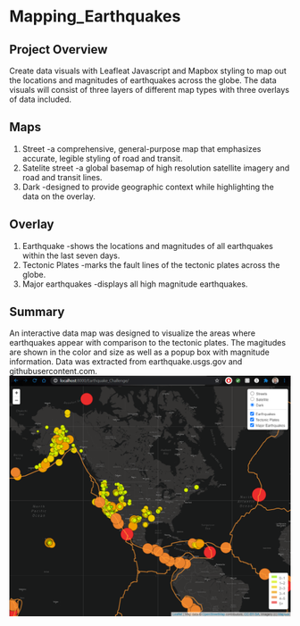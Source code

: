 # Mapping_Earthquakes  

## Project Overview  
Create data visuals with Leafleat Javascript and Mapbox styling to map out the locations and magnitudes of earthquakes across the globe. The data visuals will consist of three layers of different map types with three overlays of data included.  

## Maps  
1. Street -a comprehensive, general-purpose map that emphasizes accurate, legible styling of road and transit.  
2. Satelite street -a global basemap of high resolution satellite imagery and road and transit lines.  
3. Dark -designed to provide geographic context while highlighting the data on the overlay.  

## Overlay
1. Earthquake -shows the locations and magnitudes of all earthquakes within the last seven days.  
2. Tectonic Plates -marks the fault lines of the tectonic plates across the globe.
3. Major earthquakes -displays all high magnitude earthquakes. 
  
## Summary  
An interactive data map was designed to visualize the areas where earthquakes appear with comparison to the tectonic plates. The magitudes are shown in the color and size as well as a popup box with magnitude information. Data was extracted from earthquake.usgs.gov and githubusercontent.com.  
![Earthquake_Challenge/Resources/EQ_map.PNG](Earthquake_Challenge/Resources/EQ_map.PNG)  
